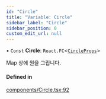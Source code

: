 ```yaml
---
id: "Circle"
title: "Variable: Circle"
sidebar_label: "Circle"
sidebar_position: 0
custom_edit_url: null
---
```


• `Const` **Circle**: `React.FC`<[`CircleProps`](../interfaces/CircleProps.md)\>

Map 상에 원을 그립니다.

#### Defined in

[components/Circle.tsx:92](https://github.com/JaeSeoKim/react-kakao-maps/blob/562aa12/src/components/Circle.tsx#L92)
